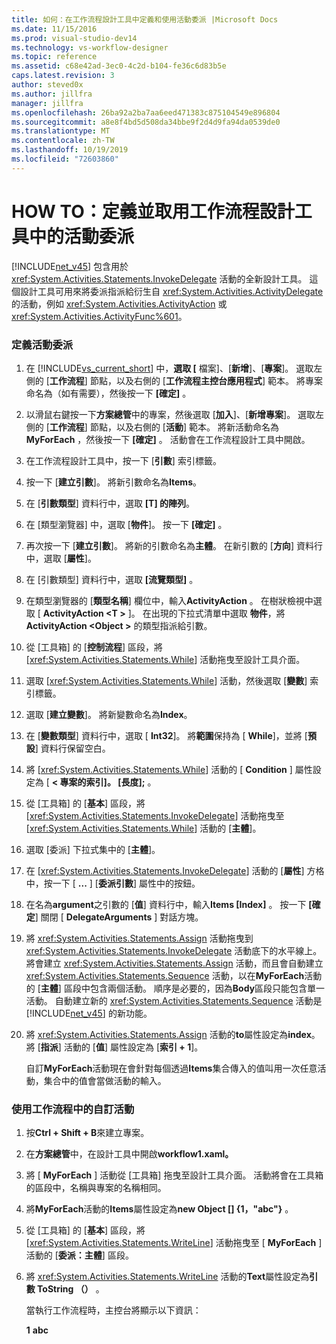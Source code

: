 ```yaml
---
title: 如何：在工作流程設計工具中定義和使用活動委派 |Microsoft Docs
ms.date: 11/15/2016
ms.prod: visual-studio-dev14
ms.technology: vs-workflow-designer
ms.topic: reference
ms.assetid: c68e42ad-3ec0-4c2d-b104-fe36c6d83b5e
caps.latest.revision: 3
author: steved0x
ms.author: jillfra
manager: jillfra
ms.openlocfilehash: 26ba92a2ba7aa6eed471383c875104549e896804
ms.sourcegitcommit: a8e8f4bd5d508da34bbe9f2d4d9fa94da0539de0
ms.translationtype: MT
ms.contentlocale: zh-TW
ms.lasthandoff: 10/19/2019
ms.locfileid: "72603860"
---
```

# <a name="how-to-define-and-consume-activity-delegates-in-the-workflow-designer"></a>HOW TO：定義並取用工作流程設計工具中的活動委派
[!INCLUDE[net_v45](../includes/net-v45-md.md)] 包含用於 <xref:System.Activities.Statements.InvokeDelegate> 活動的全新設計工具。 這個設計工具可用來將委派指派給衍生自 <xref:System.Activities.ActivityDelegate> 的活動，例如 <xref:System.Activities.ActivityAction> 或 <xref:System.Activities.ActivityFunc%601>。

### <a name="define-an-activity-delegate"></a>定義活動委派

1. 在 [!INCLUDE[vs_current_short](../includes/vs-current-short-md.md)] 中，**選取 [** 檔案]、[**新增**]、[**專案**]。 選取左側的 [**工作流程**] 節點，以及右側的 [**工作流程主控台應用程式**] 範本。 將專案命名為（如有需要），然後按一下 **[確定]** 。

2. 以滑鼠右鍵按一下**方案總管**中的專案，然後選取 [**加入**]、[**新增專案**]。 選取左側的 [**工作流程**] 節點，以及右側的 [**活動**] 範本。 將新活動命名為**MyForEach** ，然後按一下 **[確定]** 。 活動會在工作流程設計工具中開啟。

3. 在工作流程設計工具中，按一下 [**引數**] 索引標籤。

4. 按一下 [**建立引數**]。 將新引數命名為**Items**。

5. 在 [**引數類型**] 資料行中，選取 **[T] 的陣列**。

6. 在 [類型瀏覽器] 中，選取 [**物件**]。 按一下 **[確定]** 。

7. 再次按一下 [**建立引數**]。 將新的引數命名為**主體**。 在新引數的 [**方向**] 資料行中，選取 [**屬性**]。

8. 在 [引數類型] 資料行中，選取 **[流覽類型]** 。

9. 在類型瀏覽器的 [**類型名稱**] 欄位中，輸入**ActivityAction** 。 在樹狀檢視中選取 [ **ActivityAction \<T >** ]。 在出現的下拉式清單中選取 **物件**，將  **ActivityAction \<Object >** 的類型指派給引數。

10. 從 [工具箱] 的 [**控制流程**] 區段，將 [<xref:System.Activities.Statements.While>] 活動拖曳至設計工具介面。

11. 選取 [<xref:System.Activities.Statements.While>] 活動，然後選取 [**變數**] 索引標籤。

12. 選取 [**建立變數**]。 將新變數命名為**Index**。

13. 在 [**變數類型**] 資料行中，選取 [ **Int32**]。 將**範圍**保持為 [ **While**]，並將 [**預設**] 資料行保留空白。

14. 將 [<xref:System.Activities.Statements.While>] 活動的 [ **Condition** ] 屬性設定為 [ **< 專案的索引]。 [長度];** 。

15. 從 [工具箱] 的 [**基本**] 區段，將 [<xref:System.Activities.Statements.InvokeDelegate>] 活動拖曳至 [<xref:System.Activities.Statements.While>] 活動的 [**主體**]。

16. 選取 [委派] 下拉式集中的 [**主體**]。

17. 在 [<xref:System.Activities.Statements.InvokeDelegate>] 活動的 [**屬性**] 方格中，按一下 [ **...** ] [**委派引數**] 屬性中的按鈕。

18. 在名為**argument**之引數的 [**值**] 資料行中，輸入**Items [Index]** 。 按一下 **[確定**] 關閉 [ **DelegateArguments** ] 對話方塊。

19. 將 <xref:System.Activities.Statements.Assign> 活動拖曳到 <xref:System.Activities.Statements.InvokeDelegate> 活動底下的水平線上。 將會建立 <xref:System.Activities.Statements.Assign> 活動，而且會自動建立 <xref:System.Activities.Statements.Sequence> 活動，以在**MyForEach**活動的 [**主體**] 區段中包含兩個活動。 順序是必要的，因為**Body**區段只能包含單一活動。 自動建立新的 <xref:System.Activities.Statements.Sequence> 活動是 [!INCLUDE[net_v45](../includes/net-v45-md.md)] 的新功能。

20. 將 <xref:System.Activities.Statements.Assign> 活動的**to**屬性設定為**index**。 將 [**指派**] 活動的 [**值**] 屬性設定為 [**索引 + 1**]。

    自訂**MyForEach**活動現在會針對每個透過**Items**集合傳入的值叫用一次任意活動，集合中的值會當做活動的輸入。

### <a name="use-the-custom-activity-in-a-workflow"></a>使用工作流程中的自訂活動

1. 按**Ctrl + Shift + B**來建立專案。

2. 在**方案總管**中，在設計工具中開啟**workflow1.xaml。**

3. 將 [ **MyForEach** ] 活動從 [工具箱] 拖曳至設計工具介面。 活動將會在工具箱的區段中，名稱與專案的名稱相同。

4. 將**MyForEach**活動的**Items**屬性設定為**new Object [] {1，"abc"}** 。

5. 從 [工具箱] 的 [**基本**] 區段，將 [<xref:System.Activities.Statements.WriteLine>] 活動拖曳至 [ **MyForEach** ] 活動的 [**委派：主體**] 區段。

6. 將 <xref:System.Activities.Statements.WriteLine> 活動的**Text**屬性設定為**引數 ToString （）** 。

   當執行工作流程時，主控台將顯示以下資訊：

   **1** 
   **abc**